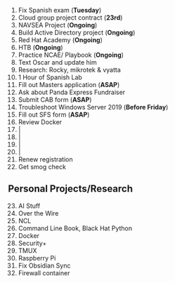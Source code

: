 
1. Fix Spanish exam (**Tuesday**)
2. Cloud group project contract (**23rd**)
3. NAVSEA Project (**Ongoing**)
4.  Build Active Directory project (**Ongoing**)
5.  Red Hat Academy (**Ongoing**)
6.  HTB (**Ongoing**)
7. Practice NCAE/ Playbook (**Ongoing**)
8. Text Oscar and update him
9. Research: Rocky, mikrotek & vyatta
10. 1 Hour of Spanish Lab 
11. Fill out Masters application (**ASAP**)
12. Ask about Panda Express Fundraiser 
13. Submit CAB form (**ASAP**)
14. Troubleshoot Windows Server 2019 (**Before Friday**)
15. Fill out SFS form (**ASAP**)
16. Review Docker
17. |
18. |
19. |
20. |
21. Renew registration
22.  Get smog check

## Personal Projects/Research
23.  AI Stuff
24. Over the Wire
25. NCL
26. Command Line Book, Black Hat Python
27. Docker
28. Security+ 
29. TMUX
30. Raspberry Pi
31. Fix Obsidian Sync
32. Firewall container
